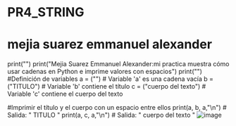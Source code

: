 # PR4_STRING
# mejia suarez emmanuel alexander
print("")
print("Mejia Suarez Emmanuel Alexander:mi practica muestra cómo usar cadenas en Python e imprime valores con espacios")
print("")
#Definición de variables
a = ("")  # Variable 'a' es una cadena vacía
b = ("TITULO")  # Variable 'b' contiene el título
c = ("cuerpo del texto")  # Variable 'c' contiene el cuerpo del texto

#Imprimir el título y el cuerpo con un espacio entre ellos
print(a, b, a,"\n")  # Salida: " TITULO "
print(a, c, a,"\n")  # Salida: " cuerpo del texto "
![image](https://github.com/user-attachments/assets/e3b3bd84-fb7d-4e97-885b-b84c8e579c0c)
